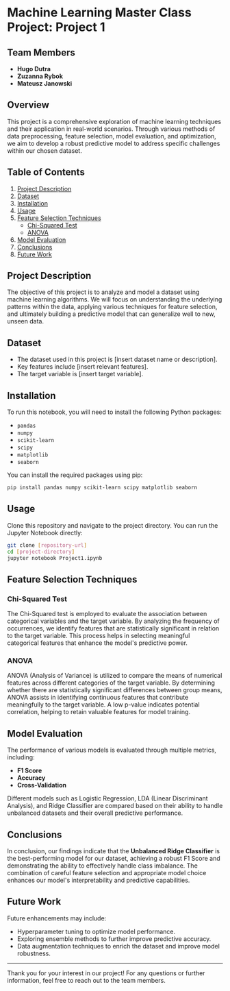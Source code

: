 
# Machine Learning Master Class Project: Project 1

## Team Members
- **Hugo Dutra**
- **Zuzanna Rybok**
- **Mateusz Janowski**

## Overview
This project is a comprehensive exploration of machine learning techniques and their application in real-world scenarios. Through various methods of data preprocessing, feature selection, model evaluation, and optimization, we aim to develop a robust predictive model to address specific challenges within our chosen dataset.

## Table of Contents
1. [Project Description](#project-description)
2. [Dataset](#dataset)
3. [Installation](#installation)
4. [Usage](#usage)
5. [Feature Selection Techniques](#feature-selection-techniques)
    - [Chi-Squared Test](#chi-squared-test)
    - [ANOVA](#anova)
6. [Model Evaluation](#model-evaluation)
7. [Conclusions](#conclusions)
8. [Future Work](#future-work)

## Project Description
The objective of this project is to analyze and model a dataset using machine learning algorithms. We will focus on understanding the underlying patterns within the data, applying various techniques for feature selection, and ultimately building a predictive model that can generalize well to new, unseen data.

## Dataset
- The dataset used in this project is [insert dataset name or description].
- Key features include [insert relevant features].
- The target variable is [insert target variable].

## Installation
To run this notebook, you will need to install the following Python packages:
- `pandas`
- `numpy`
- `scikit-learn`
- `scipy`
- `matplotlib`
- `seaborn`

You can install the required packages using pip:

```bash
pip install pandas numpy scikit-learn scipy matplotlib seaborn
```

## Usage
Clone this repository and navigate to the project directory. You can run the Jupyter Notebook directly:

```bash
git clone [repository-url]
cd [project-directory]
jupyter notebook Project1.ipynb
```

## Feature Selection Techniques

### Chi-Squared Test
The Chi-Squared test is employed to evaluate the association between categorical variables and the target variable. By analyzing the frequency of occurrences, we identify features that are statistically significant in relation to the target variable. This process helps in selecting meaningful categorical features that enhance the model's predictive power.

### ANOVA
ANOVA (Analysis of Variance) is utilized to compare the means of numerical features across different categories of the target variable. By determining whether there are statistically significant differences between group means, ANOVA assists in identifying continuous features that contribute meaningfully to the target variable. A low p-value indicates potential correlation, helping to retain valuable features for model training.

## Model Evaluation
The performance of various models is evaluated through multiple metrics, including:
- **F1 Score**
- **Accuracy**
- **Cross-Validation**

Different models such as Logistic Regression, LDA (Linear Discriminant Analysis), and Ridge Classifier are compared based on their ability to handle unbalanced datasets and their overall predictive performance.

## Conclusions
In conclusion, our findings indicate that the **Unbalanced Ridge Classifier** is the best-performing model for our dataset, achieving a robust F1 Score and demonstrating the ability to effectively handle class imbalance. The combination of careful feature selection and appropriate model choice enhances our model's interpretability and predictive capabilities.

## Future Work
Future enhancements may include:
- Hyperparameter tuning to optimize model performance.
- Exploring ensemble methods to further improve predictive accuracy.
- Data augmentation techniques to enrich the dataset and improve model robustness.

---

Thank you for your interest in our project! For any questions or further information, feel free to reach out to the team members.
